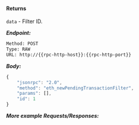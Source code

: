 <!-- order:282 -->

#### Returns

`data` - Filter ID.

**_Endpoint:_**

```bash
Method: POST
Type: RAW
URL: http://{{rpc-http-host}}:{{rpc-http-port}}
```

**_Body:_**

```js
{
    "jsonrpc": "2.0",
    "method": "eth_newPendingTransactionFilter",
    "params": [],
    "id": 1
}
```

**_More example Requests/Responses:_**
